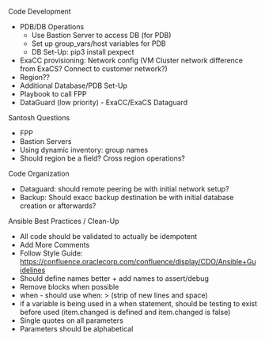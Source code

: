 
Code Development
- PDB/DB Operations
    - Use Bastion Server to access DB (for PDB)
    - Set up group_vars/host variables for PDB
    - DB Set-Up: pip3 install pexpect
- ExaCC provisioning: Network config (VM Cluster network difference from ExaCS? Connect to customer network?)
- Region??
- Additional Database/PDB Set-Up 
- Playbook to call FPP
- DataGuard (low priority) - ExaCC/ExaCS Dataguard

Santosh Questions
- FPP
- Bastion Servers
- Using dynamic inventory: group names
- Should region be a field? Cross region operations?


Code Organization
- Dataguard: should remote peering be with initial network setup?
- Backup: Should exacc backup destination be with initial database creation or afterwards?


Ansible Best Practices / Clean-Up
- All code should be validated to actually be idempotent
- Add More Comments
- Follow Style Guide: https://confluence.oraclecorp.com/confluence/display/CDO/Ansible+Guidelines
- Should define names better + add names to assert/debug
- Remove blocks when possible
- when - should use when: > (strip of new lines and space)
- if a variable is being used in a when statement, should be testing to exist before used (item.changed is defined and item.changed is false)
- Single quotes on all parameters
- Parameters should be alphabetical